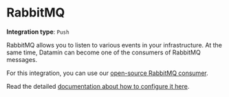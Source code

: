 # RabbitMQ

**Integration type**:  `Push`

RabbitMQ allows you to listen to various events in your infrastructure. At the same time, Datamin can become one of the consumers of RabbitMQ messages.

For this integration, you can use our [open-source RabbitMQ consumer](https://github.com/datamin-io/datamin-rabbitmq-consumer).

Read the detailed [documentation about how to configure it here](https://github.com/datamin-io/datamin-rabbitmq-consumer/blob/main/README.md).
